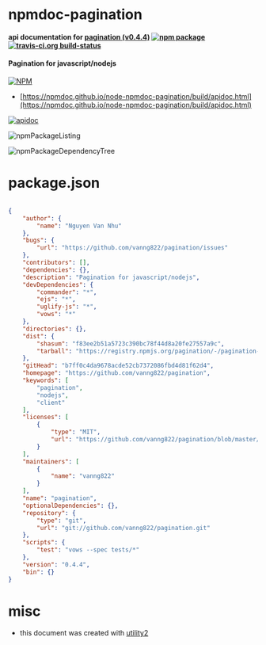 # npmdoc-pagination

#### api documentation for  [pagination (v0.4.4)](https://github.com/vanng822/pagination)  [![npm package](https://img.shields.io/npm/v/npmdoc-pagination.svg?style=flat-square)](https://www.npmjs.org/package/npmdoc-pagination) [![travis-ci.org build-status](https://api.travis-ci.org/npmdoc/node-npmdoc-pagination.svg)](https://travis-ci.org/npmdoc/node-npmdoc-pagination)

#### Pagination for javascript/nodejs

[![NPM](https://nodei.co/npm/pagination.png?downloads=true&downloadRank=true&stars=true)](https://www.npmjs.com/package/pagination)

- [https://npmdoc.github.io/node-npmdoc-pagination/build/apidoc.html](https://npmdoc.github.io/node-npmdoc-pagination/build/apidoc.html)

[![apidoc](https://npmdoc.github.io/node-npmdoc-pagination/build/screenCapture.buildCi.browser.%252Ftmp%252Fbuild%252Fapidoc.html.png)](https://npmdoc.github.io/node-npmdoc-pagination/build/apidoc.html)

![npmPackageListing](https://npmdoc.github.io/node-npmdoc-pagination/build/screenCapture.npmPackageListing.svg)

![npmPackageDependencyTree](https://npmdoc.github.io/node-npmdoc-pagination/build/screenCapture.npmPackageDependencyTree.svg)



# package.json

```json

{
    "author": {
        "name": "Nguyen Van Nhu"
    },
    "bugs": {
        "url": "https://github.com/vanng822/pagination/issues"
    },
    "contributors": [],
    "dependencies": {},
    "description": "Pagination for javascript/nodejs",
    "devDependencies": {
        "commander": "*",
        "ejs": "*",
        "uglify-js": "*",
        "vows": "*"
    },
    "directories": {},
    "dist": {
        "shasum": "f83ee2b51a5723c390bc78f44d8a20fe27557a9c",
        "tarball": "https://registry.npmjs.org/pagination/-/pagination-0.4.4.tgz"
    },
    "gitHead": "b7ff0c4da9678acde52cb7372086fbd4d81f62d4",
    "homepage": "https://github.com/vanng822/pagination",
    "keywords": [
        "pagination",
        "nodejs",
        "client"
    ],
    "licenses": [
        {
            "type": "MIT",
            "url": "https://github.com/vanng822/pagination/blob/master/LICENSE"
        }
    ],
    "maintainers": [
        {
            "name": "vanng822"
        }
    ],
    "name": "pagination",
    "optionalDependencies": {},
    "repository": {
        "type": "git",
        "url": "git://github.com/vanng822/pagination.git"
    },
    "scripts": {
        "test": "vows --spec tests/*"
    },
    "version": "0.4.4",
    "bin": {}
}
```



# misc
- this document was created with [utility2](https://github.com/kaizhu256/node-utility2)
